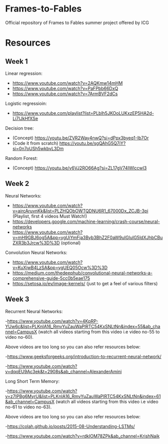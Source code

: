 # Frames-to-Fables
Official repository of Frames to Fables summer project offered by ICG

# Resources
## Week 1
Linear regression: 
- https://www.youtube.com/watch?v=2AQKmw14mHM
- https://www.youtube.com/watch?v=PaFPbb66DxQ
- https://www.youtube.com/watch?v=7ArmBVF2dCs
  
Logistic regressioin:
- https://www.youtube.com/playlist?list=PLblh5JKOoLUKxzEP5HA2d-Li7IJkHfXSe

Decision tree:
- (Concept) https://youtu.be/ZVR2Way4nwQ?si=dPpx3byeq1-Ib7Or
- (Code it from scratch) https://youtu.be/sgQAhG5Q7iY?si=0n7oUSh5wkbvL3Dm

Random Forest:
- (Concept) https://youtu.be/v6VJ2RO66Ag?si=ZL17gV74IWlccwI3

## Week 2
Neural Networks:
 - https://www.youtube.com/watch?v=aircAruvnKk&list=PLZHQObOWTQDNU6R1_67000Dx_ZCJB-3pi (Playlist, first 4 videos Must Watch!)
 - https://developers.google.com/machine-learning/crash-course/neural-networks
 - https://www.youtube.com/watch?v=mH9GBJ6og5A&pp=ygUiYmFja3Byb3BhZ2F0aW9uIGluIG5ldXJhbCBuZXR3b3Jrcw%3D%3D (optional)

Convolution Neural Networks:
 - https://www.youtube.com/watch?v=KuXjwB4LzSA&pp=ygUEQ05Ocw%3D%3D
 - https://medium.com/thedeephub/convolutional-neural-networks-a-comprehensive-guide-5cc0b5eae175
 - https://setosa.io/ev/image-kernels/ (just to get a feel of various filters)

## Week 3
Recurrent Neural Networks:

 -https://www.youtube.com/watch?v=4KpRP-YUw6c&list=PLKnIA16_RmvYuZauWaPlRTC54KxSNLtNn&index=55&ab_channel=CampusX (watch all videos starting from this video i.e video no-55 to video no-60).


 Above videos are too long so you can also refer resources below:

 -https://www.geeksforgeeks.org/introduction-to-recurrent-neural-network/

 -https://www.youtube.com/watch?v=dqoEU9Ac3ek&t=2908s&ab_channel=AlexanderAmini

Long Short Term Memory:

 -https://www.youtube.com/watch?v=z7IPBg6MyrU&list=PLKnIA16_RmvYuZauWaPlRTC54KxSNLtNn&index=61&ab_channel=CampusX (watch all videos starting from this video i.e video no-61 to video no-63).

 Above videos are too long so you can also refer resources below:

 -https://colah.github.io/posts/2015-08-Understanding-LSTMs/

 -https://www.youtube.com/watch?v=rdkIOM78ZPk&ab_channel=KrishNaik
